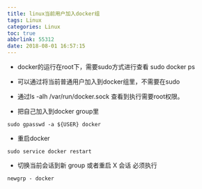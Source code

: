 ```yaml
---
title: linux当前用户加入docker组
tags: Linux
categories: Linux
toc: true
abbrlink: 55312
date: 2018-08-01 16:57:15
---
```


- docker的运行在root下，需要sudo方式进行查看 sudo docker ps
- 可以通过将当前普通用户加入到docker组里，不需要在sudo



- 通过ls -alh /var/run/docker.sock 查看到执行需要root权限。
- 把自己加入到docker group里 

```
sudo gpasswd -a ${USER} docker

```

- 重启docker 

```
sudo service docker restart

```

- 切换当前会话到新 group 或者重启 X 会话 必须执行

```
newgrp - docker

```